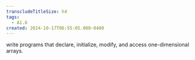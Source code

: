 ```yaml
---
transcludeTitleSize: h4
tags:
  - A1.6
created: 2024-10-17T06:55:05.000-0400
---
```

write programs that declare, initialize, modify, and access one-dimensional arrays.